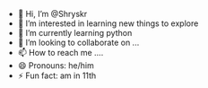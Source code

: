 - 👋 Hi, I’m @Shryskr
- 👀 I’m interested in learning new things to explore
- 🌱 I’m currently learning python
- 💞️ I’m looking to collaborate on ...
- 📫 How to reach me ....
- 😄 Pronouns: he/him
- ⚡ Fun fact: am in 11th

<!---
Shryskr/Shryskr is a ✨ special ✨ repository because its `README.md` (this file) appears on your GitHub profile.
You can click the Preview link to take a look at your changes.
--->
